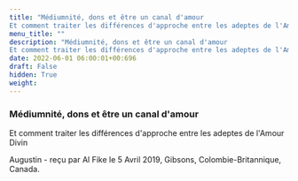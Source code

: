 ```yaml
---
title: "Médiumnité, dons et être un canal d'amour
Et comment traiter les différences d'approche entre les adeptes de l'Amour Divin"
menu_title: ""
description: "Médiumnité, dons et être un canal d'amour
Et comment traiter les différences d'approche entre les adeptes de l'Amour Divin"
date: 2022-06-01 06:00:01+00:696
draft: False
hidden: True
weight:
---
```

### Médiumnité, dons et être un canal d'amour
Et comment traiter les différences d'approche entre les adeptes de l'Amour Divin

Augustin - reçu par Al Fike le 5 Avril 2019, Gibsons, Colombie-Britannique, Canada.



